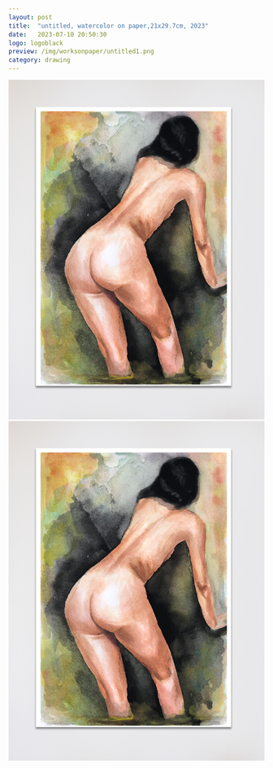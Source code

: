```yaml
---
layout: post
title:  "untitled, watercolor on paper,21x29.7cm, 2023"
date:   2023-07-10 20:50:30
logo: logoblack
preview: /img/worksonpaper/untitled1.png
category: drawing
---
```


![untitled1](/img/worksonpaper/untitled1.png) 
![untitled1](/img/worksonpaper/untitled1.png) 


